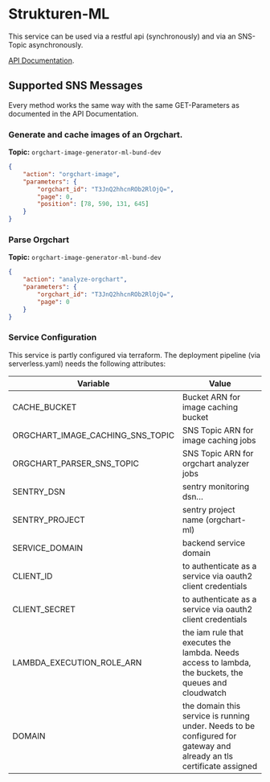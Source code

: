 # Strukturen-ML
This service can be used via a restful api (synchronously) and via an SNS-Topic asynchronously.

[API Documentation](https://ml.beta.strukturen.bund.dev/docs/).

## Supported SNS Messages
Every method works the same way with the same GET-Parameters as documented in the API Documentation.

### Generate and cache images of an Orgchart.
**Topic:** ```orgchart-image-generator-ml-bund-dev```
```json
{
    "action": "orgchart-image",
    "parameters": {
        "orgchart_id": "T3JnQ2hhcnROb2RlOjQ=",
        "page": 0,
        "position": [78, 590, 131, 645]
    }
}
```

### Parse Orgchart
**Topic:** ```orgchart-image-generator-ml-bund-dev```
```json
{
    "action": "analyze-orgchart",
    "parameters": {
        "orgchart_id": "T3JnQ2hhcnROb2RlOjQ=",
        "page": 0
    }
}
```


### Service Configuration
This service is partly configured via terraform. The deployment pipeline (via serverless.yaml) needs the following attributes:

| Variable                         | Value                                                                                                                |
|----------------------------------|----------------------------------------------------------------------------------------------------------------------|
| CACHE_BUCKET                     | Bucket ARN for image caching bucket                                                                                  |
| ORGCHART_IMAGE_CACHING_SNS_TOPIC | SNS Topic ARN for image caching jobs                                                                                 |
| ORGCHART_PARSER_SNS_TOPIC        | SNS Topic ARN for orgchart analyzer jobs                                                                             |
| SENTRY_DSN                       | sentry monitoring dsn…                                                                                               |
| SENTRY_PROJECT                   | sentry project name (orgchart-ml)                                                                                    |
| SERVICE_DOMAIN                   | backend service domain                                                                                               |
| CLIENT_ID                        | to authenticate as a service via oauth2 client credentials                                                           |
| CLIENT_SECRET                    | to authenticate as a service via oauth2 client credentials                                                           |
| LAMBDA_EXECUTION_ROLE_ARN        | the iam rule that executes the lambda. Needs access to lambda, the buckets, the queues and cloudwatch                |
| DOMAIN                           | the domain this service is running under. Needs to be configured for gateway and already an tls certificate assigned |